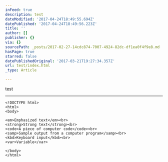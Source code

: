 ```yaml
---
inFeed: true
description: test
dateModified: '2017-04-24T18:49:55.694Z'
datePublished: '2017-04-24T18:49:56.223Z'
title: ''
author: []
publisher: {}
via: {}
sourcePath: _posts/2017-02-27-14cdc874-7007-4924-82dc-df1ea0f4f9e8.md
hasPage: true
starred: false
datePublishedOriginal: '2017-03-21T19:27:34.357Z'
url: test/index.html
_type: Article

---
```

test

---

    <!DOCTYPE html>
    <html>
    <body>
    
    <em>Emphasized text</em><br>
    <strong>Strong text</strong><br>
    <code>A piece of computer code</code><br>
    <samp>Sample output from a computer program</samp><br>
    <kbd>Keyboard input</kbd><br>
    <var>Variable</var>
    
    </body>
    </html>